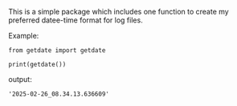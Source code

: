 This is a simple package which includes one function to create my preferred datee-time format for log files.

Example:

```
from getdate import getdate

print(getdate())
```

output:

```
'2025-02-26_08.34.13.636609'
```
